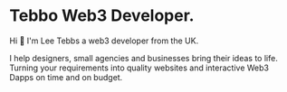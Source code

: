 # Tebbo Web3 Developer.

Hi 👋 I'm Lee Tebbs a web3 developer from the UK.

I help designers, small agencies and businesses bring their ideas to life. Turning your requirements into quality websites and interactive Web3 Dapps on time and on budget.

